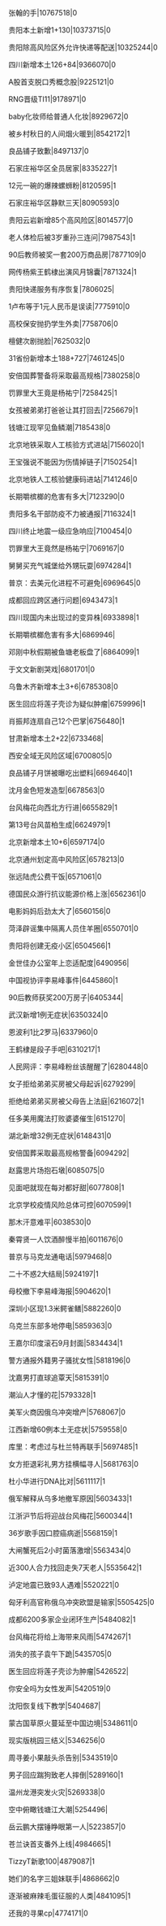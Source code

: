 张翰的手|10767518|0

贵阳本土新增1+130|10373715|0

贵阳除高风险区外允许快递等配送|10325244|0

四川新增本土126+84|9366070|0

A股首支脱口秀概念股|9225121|0

RNG晋级TI11|9178971|0

baby化妆师给普通人化妆|8929672|0

被乡村秋日的人间烟火暖到|8542172|1

良品铺子致歉|8497137|0

石家庄裕华区全员居家|8335227|1

12元一碗的爆辣螺蛳粉|8120595|1

石家庄裕华区静默三天|8090593|0

贵阳云岩新增85个高风险区|8014577|0

老人体检后被3岁重孙三连问|7987543|1

90后教师被奖一套200万商品房|7877109|0

网传杨紫王鹤棣出演风月锦囊|7871324|1

贵阳快递服务有序恢复|7806025|

1卢布等于1元人民币是误读|7775910|0

高校保安抛扔学生外卖|7758706|0

檀健次剧抛脸|7625032|0

31省份新增本土188+727|7461245|0

安倍国葬警备将采取最高规格|7380258|0

罚罪里大王竟是杨祐宁|7258425|1

女孩被弟弟打爸爸让其打回去|7256679|1

钱塘江现罕见鱼鳞潮|7185438|0

北京地铁采取人工核验方式进站|7156020|1

王宝强说不能因为伤情掉链子|7150254|1

北京地铁人工核验健康码进站|7141246|0

长期嚼槟榔的危害有多大|7123290|0

贵阳多名干部防疫不力被通报|7116324|1

四川终止地震一级应急响应|7100454|0

罚罪里大王竟然是杨祐宁|7069167|0

舅舅买充气城堡给外甥玩耍|6974284|1

普京：去美元化进程不可避免|6969645|0

成都回应跨区通行问题|6943473|1

四川现国内未出现过的变异株|6933898|1

长期嚼槟榔危害有多大|6869946|

邓刚中秋假期被鱼塘老板盘了|6864099|1

于文文新剧哭戏|6801701|0

乌鲁木齐新增本土3+6|6785308|0

医生回应将莲子壳诊为疑似肿瘤|6759996|1

肖振邦连扇自己12个巴掌|6756480|1

甘肃新增本土2+22|6733468|

西安全域无风险区域|6700805|0

良品铺子月饼被曝吃出塑料|6694640|1

沈月金色短发造型|6678563|0

台风梅花向西北方行进|6655829|1

第13号台风苗柏生成|6624979|1

北京新增本土10+6|6597174|0

北京通州划定高中风险区|6578213|0

张远陆虎公费干饭|6571061|0

德国民众游行抗议能源价格上涨|6562361|0

电影妈妈后劲太大了|6560156|0

菏泽辟谣集中隔离人员住羊圈|6550701|0

贵阳将创建无疫小区|6504566|1

金世佳办公室年上恋适配度|6490956|

中国视协评李易峰事件|6445860|1

90后教师获奖200万房子|6405344|

武汉新增1例无症状|6350324|0

恩波利1比2罗马|6337960|0

王鹤棣是段子手吧|6310217|1

人民网评：李易峰粉丝该醒醒了|6280448|0

女子拒给弟弟买房被父母起诉|6279299|

拒绝给弟弟买房被父母告上法庭|6216072|1

任多美用魔法打败婆婆催生|6151270|

湖北新增32例无症状|6148431|0

安倍国葬采取最高规格警备|6094292|

赵露思片场抱石墩|6085075|0

见面吧就现在每对都好甜|6077808|1

北京学校疫情风险总体可控|6070599|1

那木汗意难平|6038530|0

秦霄贤一人饮酒醉慢半拍|6011676|0

普京与马克龙通电话|5979468|0

二十不惑2大结局|5924197|1

母校撤下李易峰海报|5904620|1

深圳小区现1.3米鳄雀鳝|5882260|0

乌克兰东部多地停电|5859363|0

王嘉尔印度滚石9月封面|5834434|1

警方通报外籍男子骚扰女性|5818196|0

沈嘉男打直球追覃天|5815391|0

潮汕人才懂的花|5793328|1

美军火商因俄乌冲突增产|5768067|0

江西新增60例本土无症状|5759558|0

库里：考虑过与杜兰特再联手|5697485|1

女方拒退彩礼男方挂横幅寻人|5681763|0

杜小华进行DNA比对|5611117|1

俄军解释从乌多地撤军原因|5603433|1

江浙沪节后将迎战台风梅花|5600344|1

36岁歌手因口腔癌病逝|5568159|1

大闸蟹死后2小时菌落激增|5563434|0

近300人合力找回走失7天老人|5535642|1

泸定地震已致93人遇难|5520221|0

匈牙利高官称俄乌冲突欧盟是输家|5505425|0

成都6200多家企业闭环生产|5484082|1

台风梅花将给上海带来风雨|5474267|1

消失的孩子袁午下跪|5435705|0

医生回应将莲子壳诊为肿瘤|5426522|

你安全吗为女性发声|5420519|0

沈阳恢复线下教学|5404687|

蒙古国草原火蔓延至中国边境|5348611|0

现实版桃园三结义|5346256|0

周寻姜小果敲头杀告别|5343519|0

男子回应踹狗致老人摔倒|5289160|1

温州龙港突发火灾|5269338|0

空中俯瞰钱塘江大潮|5254496|

岳云鹏大摆锤睁眼第一人|5223857|0

苍兰诀首支番外上线|4984665|1

TizzyT新歌100|4879087|1

她们的名字三姐妹联手|4868662|0

逐渐被麻辣毛蛋征服的人类|4841095|1

还我的寻果cp|4774171|0

